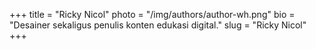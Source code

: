 +++
title = "Ricky Nicol"
photo = "/img/authors/author-wh.png"
bio = "Desainer sekaligus penulis konten edukasi digital."
slug = "Ricky Nicol"
+++
